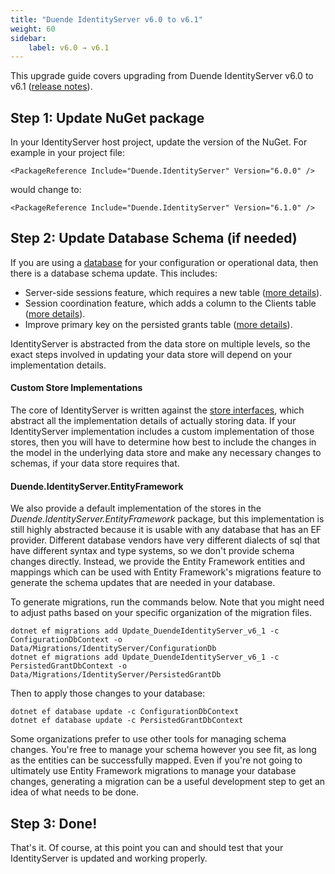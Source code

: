 ```yaml
---
title: "Duende IdentityServer v6.0 to v6.1"
weight: 60
sidebar:
    label: v6.0 → v6.1
---
```


This upgrade guide covers upgrading from Duende IdentityServer v6.0 to v6.1 ([release notes](https://github.com/DuendeSoftware/products/releases/tag/is%2F6.1.0)).

## Step 1: Update NuGet package

In your IdentityServer host project, update the version of the NuGet. 
For example in your project file:

```
<PackageReference Include="Duende.IdentityServer" Version="6.0.0" />
```

would change to: 

```
<PackageReference Include="Duende.IdentityServer" Version="6.1.0" />
```

## Step 2: Update Database Schema (if needed)

If you are using a [database](/identityserver/v7/data) for your configuration or operational data, then there is a database schema update.
This includes:

* Server-side sessions feature, which requires a new table ([more details](https://github.com/DuendeSoftware/IdentityServer/pull/743)).
* Session coordination feature, which adds a column to the Clients table ([more details](https://github.com/DuendeSoftware/IdentityServer/pull/820)).
* Improve primary key on the persisted grants table ([more details](https://github.com/DuendeSoftware/IdentityServer/pull/793)).

IdentityServer is abstracted from the data store on multiple levels, so the exact steps involved in updating your data store will depend on your implementation details. 

#### Custom Store Implementations
The core of IdentityServer is written against the [store interfaces](../reference/stores), which abstract all the implementation details of actually storing data. If your IdentityServer implementation includes a custom implementation of those stores, then you will have to determine how best to include the changes in the model in the underlying data store and make any necessary changes to schemas, if your data store requires that.

#### Duende.IdentityServer.EntityFramework
We also provide a default implementation of the stores in the *Duende.IdentityServer.EntityFramework* package, but this implementation is still highly abstracted because it is usable with any database that has an EF provider. Different database vendors have very different dialects of sql that have different syntax and type systems, so we don't provide schema changes directly. Instead, we provide the Entity Framework entities and mappings which can be used with Entity Framework's migrations feature to generate the schema updates that are needed in your database. 

To generate migrations, run the commands below. Note that you might need to adjust paths based on your specific organization of the migration files.

```
dotnet ef migrations add Update_DuendeIdentityServer_v6_1 -c ConfigurationDbContext -o Data/Migrations/IdentityServer/ConfigurationDb
dotnet ef migrations add Update_DuendeIdentityServer_v6_1 -c PersistedGrantDbContext -o Data/Migrations/IdentityServer/PersistedGrantDb
```

Then to apply those changes to your database:

```
dotnet ef database update -c ConfigurationDbContext
dotnet ef database update -c PersistedGrantDbContext
```

Some organizations prefer to use other tools for managing schema changes. You're free to manage your schema however you see fit, as long as the entities can be successfully mapped. Even if you're not going to ultimately use Entity Framework migrations to manage your database changes, generating a migration can be a useful development step to get an idea of what needs to be done.

## Step 3: Done!

That's it. Of course, at this point you can and should test that your IdentityServer is updated and working properly.

